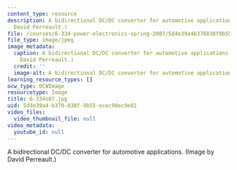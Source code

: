 ```yaml
---
content_type: resource
description: A bidirectional DC/DC converter for automotive applications. (Image by
  David Perreault.)
file: /courses/6-334-power-electronics-spring-2007/5d4e39a4b370838f9b55ecec98ec9e81_6-334s07.jpg
file_type: image/jpeg
image_metadata:
  caption: A bidirectional DC/DC converter for automotive applications. (Image by
    David Perreault.)
  credit: ''
  image-alt: A bidirectional DC/DC converter for automotive applications.
learning_resource_types: []
ocw_type: OCWImage
resourcetype: Image
title: 6-334s07.jpg
uid: 5d4e39a4-b370-838f-9b55-ecec98ec9e81
video_files:
  video_thumbnail_file: null
video_metadata:
  youtube_id: null
---
```

A bidirectional DC/DC converter for automotive applications. (Image by David Perreault.)

